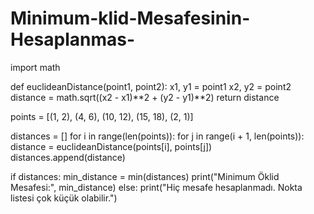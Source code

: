# Minimum-klid-Mesafesinin-Hesaplanmas-
import math

def euclideanDistance(point1, point2):
  x1, y1 = point1
  x2, y2 = point2
  distance = math.sqrt((x2 - x1)**2 + (y2 - y1)**2)
  return distance

points = [(1, 2), (4, 6), (10, 12), (15, 18), (2, 1)]

distances = []
for i in range(len(points)):
  for j in range(i + 1, len(points)):
    distance = euclideanDistance(points[i], points[j])
    distances.append(distance)

if distances:
    min_distance = min(distances)
    print("Minimum Öklid Mesafesi:", min_distance)
else:
    print("Hiç mesafe hesaplanmadı. Nokta listesi çok küçük olabilir.")
